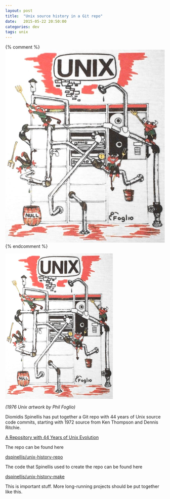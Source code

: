 ```yaml
---
layout: post
title:  "Unix source history in a Git repo"
date:   2015-05-22 20:50:00
categories: dev
tags: unix
---
```

{% comment %}
![My helpful screenshot](/assets/UnixFoglio.jpg)
{% endcomment %}

<img src="/assets/UnixFoglio.jpg" width="340" height="460" />

*(1976 Unix artwork by Phil Foglio)*

Diomidis Spinellis has put together a Git repo with 44 years of Unix
source code commits, starting with 1972 source from Ken Thompson and Dennis Ritchie.

[A Repository with 44 Years of Unix Evolution](http://www.dmst.aueb.gr/dds/pubs/conf/2015-MSR-Unix-History/html/Spi15c.html)

The repo can be found here

[dspinellis/unix-history-repo](https://github.com/dspinellis/unix-history-repo)

The code that Spinellis used to create the repo can be found here

[dspinellis/unix-history-make](https://github.com/dspinellis/unix-history-make)

This is important stuff. More long-running projects should be put together like
this.
